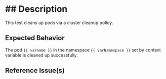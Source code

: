 # ## Description

This test cleans up pods via a cluster cleanup policy.

## Expected Behavior

The pod `{{ varname }}` in the namespace `{{ varNamespace }}` set by context variable is cleaned up successfully.

## Reference Issue(s)
